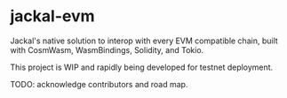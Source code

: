 # jackal-evm

Jackal's native solution to interop with every EVM compatible chain, built with CosmWasm, WasmBindings, Solidity, and Tokio. 

This project is WIP and rapidly being developed for testnet deployment.

TODO: acknowledge contributors and road map. 